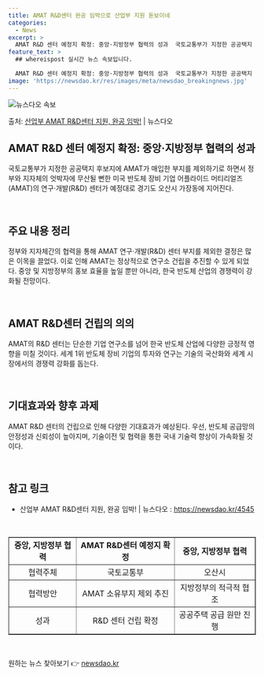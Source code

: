 ```yaml
---
title: AMAT R&D센터 완공 임박으로 산업부 지원 돋보이네
categories:
  - News
excerpt: >
  AMAT R&D 센터 예정지 확정: 중앙·지방정부 협력의 성과  국토교통부가 지정한 공공택지 후보지에 AMA…
feature_text: >
  ## whereispost 실시간 뉴스 속보입니다.

  AMAT R&D 센터 예정지 확정: 중앙·지방정부 협력의 성과  국토교통부가 지정한 공공택지 후보지에 AMA…
image: 'https://newsdao.kr/res/images/meta/newsdao_breakingnews.jpg'
---
```


![뉴스다오 속보](https://newsdao.kr/res/images/meta/newsdao_breakingnews.jpg)

<p>출처: <a href="https://newsdao.kr/4545" rel="dofollow">산업부 AMAT R&D센터 지원, 완공 임박!</a> | 뉴스다오</p>

<h2 data-ke-size="size26">AMAT R&D 센터 예정지 확정: 중앙·지방정부 협력의 성과</h2>
국토교통부가 지정한 공공택지 후보지에 AMAT가 매입한 부지를 제외하기로 하면서 정부와 지자체의 엇박자에 무산될 뻔한 미국 반도체 장비 기업 어플라이드 머티리얼즈(AMAT)의 연구·개발(R&D) 센터가 예정대로 경기도 오산시 가장동에 지어진다.
<p data-ke-size="size16">&nbsp;</p>

<h2 data-ke-size="size26">주요 내용 정리</h2>
정부와 지자체간의 협력을 통해 AMAT 연구·개발(R&D) 센터 부지를 제외한 결정은 많은 이목을 끌었다. 이로 인해 AMAT는 정상적으로 연구소 건립을 추진할 수 있게 되었다. 중앙 및 지방정부의 홍보 효율을 높일 뿐만 아니라, 한국 반도체 산업의 경쟁력이 강화될 전망이다.
<p data-ke-size="size16">&nbsp;</p>

<h2 data-ke-size="size26">AMAT R&D센터 건립의 의의</h2>
AMAT의 R&D 센터는 단순한 기업 연구소를 넘어 한국 반도체 산업에 다양한 긍정적 영향을 미칠 것이다. 세계 1위 반도체 장비 기업의 투자와 연구는 기술의 국산화와 세계 시장에서의 경쟁력 강화를 돕는다.
<p data-ke-size="size16">&nbsp;</p>

<h2 data-ke-size="size26">기대효과와 향후 과제</h2>
AMAT R&D 센터의 건립으로 인해 다양한 기대효과가 예상된다. 우선, 반도체 공급망의 안정성과 신뢰성이 높아지며, 기술이전 및 협력을 통한 국내 기술력 향상이 가속화될 것이다.
<p data-ke-size="size16">&nbsp;</p>

<h2 data-ke-size="size26">참고 링크</h2>
<ul>
	<li>산업부 AMAT R&D센터 지원, 완공 임박! | 뉴스다오  : <a href="https://newsdao.kr/4545">https://newsdao.kr/4545</a></li>
</ul>
<p data-ke-size="size16">&nbsp;</p>

<table style="width: 100%;" border="1">
<tbody>
<tr>
<td style="text-align: center; height: 17px;"><b>중앙, 지방정부 협력</b></td>
<td style="text-align: center; height: 17px;"><b>AMAT R&D센터 예정지 확정</b></td>
<td style="text-align: center; height: 17px;"><b>중앙, 지방정부 협력</b></td>
</tr>
<tr>
<td style="text-align: center;">협력주체</td>
<td style="text-align: center;">국토교통부</td>
<td style="text-align: center;">오산시</td>
</tr>
<tr>
<td style="text-align: center;">협력방안</td>
<td style="text-align: center;">AMAT 소유부지 제외 추진</td>
<td style="text-align: center;">지방정부의 적극적 협조</td>
</tr>
<tr>
<td style="text-align: center;">성과</td>
<td style="text-align: center;">R&D 센터 건립 확정</td>
<td style="text-align: center;">공공주택 공급 원만 진행</td>
</tr>
</tbody>
</table>
<p data-ke-size="size16">&nbsp;</p> 

원하는 뉴스 찾아보기 👉 <a href="https://newsdao.kr" rel="dofollow">newsdao.kr</a>


